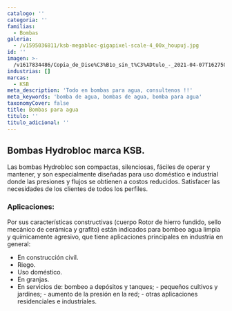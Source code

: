 ```yaml
---
catalogo: ''
categoria: ''
familias:
  - Bombas
galeria:
  - /v1595036811/ksb-megabloc-gigapixel-scale-4_00x_houpuj.jpg
id: ''
imagen: >-
  /v1617834486/Copia_de_Dise%C3%B1o_sin_t%C3%ADtulo_-_2021-04-07T162750.570_zdxsua.png
industrias: []
marcas:
  - KSB
meta_description: 'Todo en bombas para agua, consultenos !!'
meta_keywords: 'bomba de agua, bombas de agua, bomba para agua'
taxonomyCover: false
title: Bombas para agua
titulo: ''
titulo_adicional: ''
---
```




## Bombas Hydrobloc marca KSB.

Las bombas Hydrobloc son compactas, silenciosas, fáciles de operar y mantener, y son especialmente diseñadas para uso doméstico e industrial donde las presiones y flujos se obtienen a costos reducidos. Satisfacer las necesidades de los clientes de todos los perfiles.

### **Aplicaciones:**

Por sus características constructivas (cuerpo Rotor de hierro fundido, sello mecánico de cerámica y grafito) están indicados para bombeo agua limpia y químicamente agresivo, que tiene aplicaciones principales en industria en general:

- En construcción civil.
- Riego.
- Uso doméstico.
- En granjas.
- En servicios de: bombeo a depósitos y tanques; - pequeños cultivos y jardines; - aumento de la presión en la red; - otras aplicaciones residenciales e industriales.
